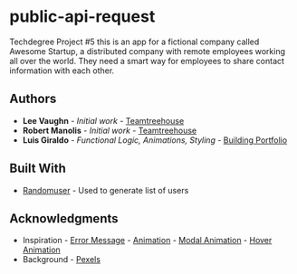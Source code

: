 # public-api-request

Techdegree Project #5
this is an app for a fictional company called Awesome Startup, a distributed company with remote employees working all over the world. They need a smart way for employees to share contact information with each other.

## Authors

* **Lee Vaughn** - *Initial work* - [Teamtreehouse](https://teamtreehouse.com)
* **Robert Manolis** - *Initial work* - [Teamtreehouse](https://teamtreehouse.com)
* **Luis Giraldo** - *Functional Logic, Animations, Styling* - [Building Portfolio](https://luisgiraldov.com)

## Built With

* [Randomuser](https://randomuser.me/) - Used to generate list of users

## Acknowledgments

* Inspiration - [Error Message](https://codepen.io/palimadra/pen/OVvbaY)
              - [Animation](https://webdesign.tutsplus.com/tutorials/quick-tip-how-to-enhance-a-page-with-css-animations--cms-32100*/)
              - [Modal Animation](https://www.instagram.com/p/Bz0rotvART6/?igshid=1df4nt0pkh52p*/)
              - [Hover Animation](https://codepen.io/jorgesanes10/pen/QdMEXr*/)
* Background  - [Pexels](https://www.pexels.com/)
